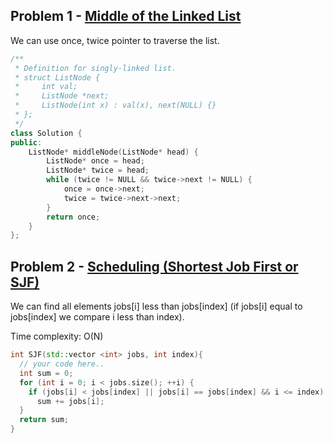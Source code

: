 ## Problem 1 - [Middle of the Linked List](https://leetcode.com/problems/middle-of-the-linked-list)

We can use once, twice pointer to traverse the list.

```cpp
/**
 * Definition for singly-linked list.
 * struct ListNode {
 *     int val;
 *     ListNode *next;
 *     ListNode(int x) : val(x), next(NULL) {}
 * };
 */
class Solution {
public:
    ListNode* middleNode(ListNode* head) {
        ListNode* once = head;
        ListNode* twice = head;
        while (twice != NULL && twice->next != NULL) {
            once = once->next;
            twice = twice->next->next;
        }
        return once;
    }
};
```

## Problem 2 - [Scheduling (Shortest Job First or SJF)](https://www.codewars.com/kata/scheduling-shortest-job-first-or-sjf)

We can find all elements jobs[i] less than jobs[index] (if jobs[i] equal to jobs[index] we compare i less than index).

Time complexity: O(N)

```cpp
int SJF(std::vector <int> jobs, int index){
  // your code here..
  int sum = 0;
  for (int i = 0; i < jobs.size(); ++i) {
    if (jobs[i] < jobs[index] || jobs[i] == jobs[index] && i <= index) 
      sum += jobs[i];
  }
  return sum;
}
```